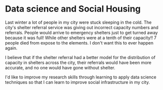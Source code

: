 # Data science and Social Housing
Last winter a lot of people in my city were stuck sleeping in the cold. The city's shelter referral service was giving out incorrect capacity numbers and referrals. People would arrive to emergency shelters just to get turned away because it was full! While other shelters were at a tenth of their capacity!! 7 people died from expose to the elements. I don't want this to ever happen again. 

I believe that if the shelter referral had a better model for the distribution of capacity in shelters across the city, their referrals would have been more accurate, and no one would have gone without shelter. 

I'd like to improve my research skills through learning to apply data science techniques so that I can learn to improve social infrastructure in my city. 
